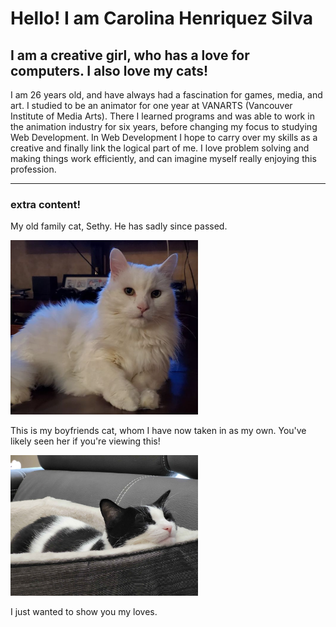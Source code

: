 # Hello! I am Carolina Henriquez Silva

## I am a creative girl, who has a love for computers. I also love my cats!

I am 26 years old, and have always had a fascination for games, media, and art. I studied to be an animator for one year at VANARTS (Vancouver Institute of Media Arts). There I learned programs and was able to work in the animation industry for six years, before changing my focus to studying Web Development.
In Web Development I hope to carry over my skills as a creative and finally link the logical part of me. I love problem solving and making things work efficiently, and can imagine myself really enjoying this profession.

---

### extra content!

My old family cat, Sethy. He has sadly since passed.

<img src="images/Sethy.png" width="300" height="auto" alt="Sethy">

This is my boyfriends cat, whom I have now taken in as my own. You've likely seen her if you're viewing this!

<img src="images/kinten1.jpg" width="300" height="auto" alt="Kinten">

I just wanted to show you my loves.
